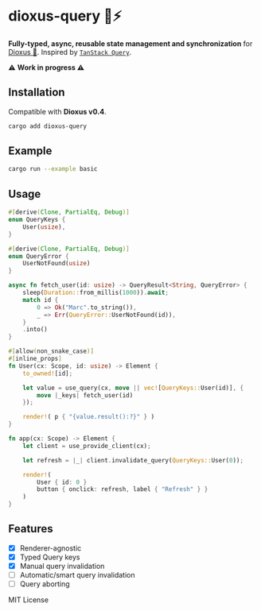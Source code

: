 # dioxus-query 🦀⚡

**Fully-typed, async, reusable state management and synchronization** for [Dioxus 🧬](https://dioxuslabs.com/). Inspired by [`TanStack Query`](https://tanstack.com/query/latest/docs/react/overview).

⚠️ **Work in progress ⚠️**

## Installation

Compatible with **Dioxus v0.4**.

```bash
cargo add dioxus-query
```

## Example

```bash	
cargo run --example basic
```

## Usage

```rust
#[derive(Clone, PartialEq, Debug)]
enum QueryKeys {
    User(usize),
}

#[derive(Clone, PartialEq, Debug)]
enum QueryError {
    UserNotFound(usize)
}

async fn fetch_user(id: usize) -> QueryResult<String, QueryError> {
    sleep(Duration::from_millis(1000)).await;
    match id {
        0 => Ok("Marc".to_string()),
        _ => Err(QueryError::UserNotFound(id)),
    }
    .into()
}

#[allow(non_snake_case)]
#[inline_props]
fn User(cx: Scope, id: usize) -> Element {
    to_owned![id];

    let value = use_query(cx, move || vec![QueryKeys::User(id)], {
        move |_keys| fetch_user(id)
    });

    render!( p { "{value.result():?}" } )
}

fn app(cx: Scope) -> Element {
    let client = use_provide_client(cx);

    let refresh = |_| client.invalidate_query(QueryKeys::User(0));

    render!(
        User { id: 0 }
        button { onclick: refresh, label { "Refresh" } }
    )
}
```

## Features
- [x] Renderer-agnostic
- [x] Typed Query keys
- [x] Manual query invalidation
- [ ] Automatic/smart query invalidation
- [ ] Query aborting

MIT License